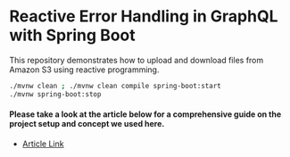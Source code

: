 # Reactive Error Handling in GraphQL with Spring Boot
This repository demonstrates how to upload and download files from Amazon S3 using reactive programming.

```bash
./mvnw clean ; ./mvnw clean compile spring-boot:start
./mvnw spring-boot:stop
```


#### Please take a look at the article below for a comprehensive guide on the project setup and concept we used here.

* [Article Link](https://blog.stackademic.com/error-handling-in-graphql-with-spring-boot-webflux-840c3adb5dc0?sk=4e662b739cf7bf934baf7ee2d9d00979)
  

